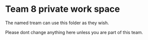 # Team 8 private work space

The named tream can use this folder as they wish.

Please dont change anything here unless you are part of this team.